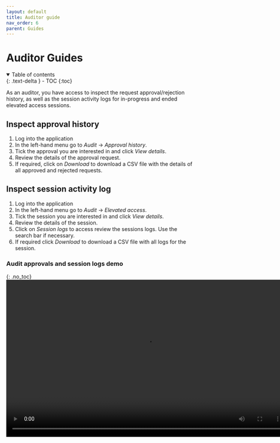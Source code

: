```yaml
---
layout: default
title: Auditor guide
nav_order: 6
parent: Guides
---
```


# Auditor Guides

<details open markdown="block">
  <summary>
    Table of contents
  </summary>
  {: .text-delta }
- TOC
{:toc}
</details>

As an auditor, you have access to inspect the request approval/rejection history, as well as the session activity logs for in-progress and ended elevated access sessions.

## Inspect approval history
  1. Log into the application
  2. In the left-hand menu go to *Audit* &rarr; *Approval history*.
  3. Tick the approval you are interested in and click *View details*.
  4. Review the details of the approval request.
  5. If required, click on *Download* to download a CSV file with the details of all approved and rejected requests.
   
## Inspect session activity log
  1. Log into the application
  2. In the left-hand menu go to *Audit* &rarr; *Elevated access*.
  3. Tick the session you are interested in and click *View details*.
  4. Review the details of the session.
  5. Click on *Session logs* to access review the sessions logs. Use the search bar if necessary.
  6. If required click *Download* to download a CSV file with all logs for the session.
  
### Audit approvals and session logs demo
{: .no_toc}  
<video width="750" height="420" frameborder="0" allowfullscreen controls>
<source src="https://d3f99z5n3ls8r1.cloudfront.net/videos/auditor_guides/auditor_inspect.mov">
</video>